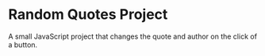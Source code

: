 # Random Quotes Project
A small JavaScript project that changes the quote and author on the click of a button.
